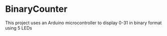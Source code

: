 # BinaryCounter
 This project uses an Arduino microcontroller to display 0-31 in binary format using 5 LEDs
